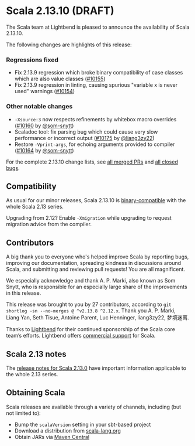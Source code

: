 # Scala 2.13.10 (DRAFT)

The Scala team at Lightbend is pleased to announce the availability of Scala 2.13.10.

The following changes are highlights of this release:

### Regressions fixed

* Fix 2.13.9 regression which broke binary compatibility of case classes which are also value classes ([#10155](https://github.com/scala/scala/pull/10155))
* Fix 2.13.9 regression in linting, causing spurious "variable x is never used" warnings ([#10154](https://github.com/scala/scala/pull/10154))

### Other notable changes

* `-Xsource:3` now respects refinements by whitebox macro overrides ([#10160](https://github.com/scala/scala/pull/10160) by [@som-snytt](https://github.com/som-snytt))
* Scaladoc tool: fix parsing bug which could cause very slow performance or incorrect output ([#10175](https://github.com/scala/scala/pull/10175) by [@liang3zy22](https://github.com/liang3zy22))
* Restore `-Vprint-args`, for echoing arguments provided to compiler ([#10164](https://github.com/scala/scala/pull/10164) by [@som-snytt](https://github.com/som-snytt))

For the complete 2.13.10 change lists, see [all merged PRs](https://github.com/scala/scala/pulls?q=is%3Amerged%20milestone%3A2.13.10) and [all closed bugs](https://github.com/scala/bug/issues?utf8=%E2%9C%93&q=is%3Aclosed+milestone%3A2.13.10).

## Compatibility

As usual for our minor releases, Scala 2.13.10 is [binary-compatible](https://docs.scala-lang.org/overviews/core/binary-compatibility-of-scala-releases.html) with the whole Scala 2.13 series.

Upgrading from 2.12? Enable `-Xmigration` while upgrading to request migration advice from the compiler.

## Contributors

A big thank you to everyone who's helped improve Scala by reporting bugs, improving our documentation, spreading kindness in discussions around Scala, and submitting and reviewing pull requests! You are all magnificent.

We especially acknowledge and thank A. P. Marki, also known as Som Snytt, who is responsible for an especially large share of the improvements in this release.

This release was brought to you by 27 contributors, according to `git shortlog -sn --no-merges @ ^v2.13.8 ^2.12.x`. Thank you A. P. Marki, Liang Yan, Seth Tisue, Antoine Parent, Luc Henninger, liang3zy22, 梦境迷离.

Thanks to [Lightbend](https://www.lightbend.com/scala) for their continued sponsorship of the Scala core team’s efforts. Lightbend offers [commercial support](https://www.lightbend.com/lightbend-platform-subscription) for Scala.

## Scala 2.13 notes

The [release notes for Scala 2.13.0](https://github.com/scala/scala/releases/v2.13.0) have important information applicable to the whole 2.13 series.

## Obtaining Scala

Scala releases are available through a variety of channels, including (but not limited to):

* Bump the `scalaVersion` setting in your sbt-based project
* Download a distribution from [scala-lang.org](https://scala-lang.org/download/2.13.10.html)
* Obtain JARs via [Maven Central](https://search.maven.org/search?q=g:org.scala-lang%20AND%20v:2.13.10)
